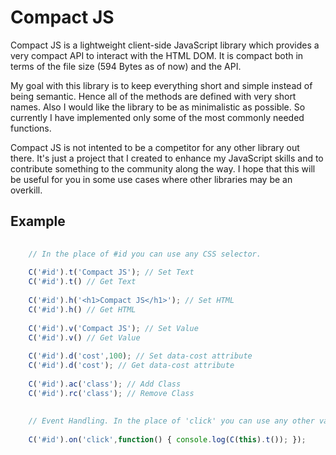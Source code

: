 # Compact JS

Compact JS is a lightweight client-side JavaScript library which provides a very compact API to interact with the HTML DOM. It is compact both in terms of the file size (594 Bytes as of now) and the API. 

My goal with this library is to keep everything short and simple instead of being semantic. Hence all of the methods are defined with very short names. Also I would like the library to be as minimalistic as possible. So currently I have implemented only some of the most commonly needed functions. 

Compact JS is not intented to be a competitor for any other library out there. It's just a project that I created to enhance my JavaScript skills and to contribute something to the community along the way. I hope that this will be useful for you in some use cases where other libraries may be an overkill. 

## Example 

```javascript
    
    // In the place of #id you can use any CSS selector. 
    
    C('#id').t('Compact JS'); // Set Text
    C('#id').t() // Get Text
    
    C('#id').h('<h1>Compact JS</h1>'); // Set HTML
    C('#id').h() // Get HTML
    
    C('#id').v('Compact JS'); // Set Value
    C('#id').v() // Get Value
    
    C('#id').d('cost',100); // Set data-cost attribute
    C('#id').d('cost'); // Get data-cost attribute
    
    C('#id').ac('class'); // Add Class
    C('#id').rc('class'); // Remove Class
    
    
    // Event Handling. In the place of 'click' you can use any other valid event name
    
    C('#id').on('click',function() { console.log(C(this).t()); }); 
    
    
 ```
